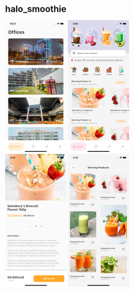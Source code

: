 # halo_smoothie
<div class="row">
<img src="assets/images/office.png" width=200>
<img src="assets/images/home.png" width=200>
<img src="assets/images/detail.png" width=200>
<img src="assets/images/menu.png" width=200>
</div>
